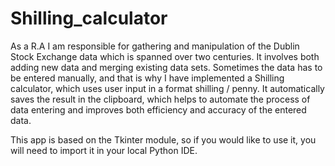 # Shilling_calculator

As a R.A I am responsible for gathering and manipulation of the Dublin Stock Exchange data which is spanned over two centuries. It involves both adding new data and merging existing data sets. Sometimes the data has to be entered manually, and that is why I have implemented a Shilling calculator, which uses user input in a format shilling / penny. It automatically saves the result in the clipboard, which helps to automate the process of data entering and improves both efficiency and accuracy of the entered data.
 
This app is based on the Tkinter module, so if you would like to use it, you will need to import it in your local Python IDE. 

